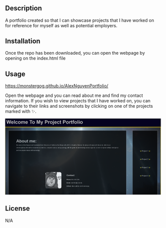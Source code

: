 # <AlexNguyenPortfolio>

## Description
A portfolio created so that I can showcase projects that I have worked on for reference for myself as well as
potential employers.

## Installation

Once the repo has been downloaded, you can open the webpage by opening on the index.html file

## Usage

https://monstergog.github.io/AlexNguyenPortfolio/

Open the webpage and you can read about me and find my contact information. If you wish to view projects that I have worked on, you can navigate to their links and screenshots by clicking on one of the projects marked with ✨.

![webpage screenshot](assets/images/screenshot.png)


## License

N/A
